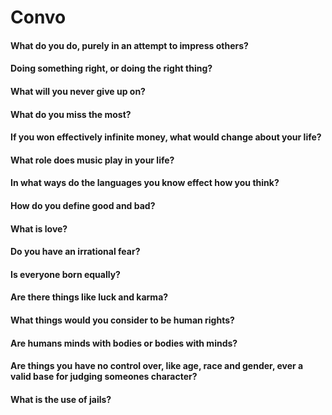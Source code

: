# Convo

#### What do you do, purely in an attempt to impress others?
#### Doing something right, or doing the right thing?
#### What will you never give up on?
#### What do you miss the most?
#### If you won effectively infinite money, what would change about your life?
#### What role does music play in your life?
#### In what ways do the languages you know effect how you think?
#### How do you define good and bad?
#### What is love?
#### Do you have an irrational fear?
#### Is everyone born equally?
#### Are there things like luck and karma?
#### What things would you consider to be human rights?
#### Are humans minds with bodies or bodies with minds?
#### Are things you have no control over, like age, race and gender, ever a valid base for judging someones character?
#### What is the use of jails?
